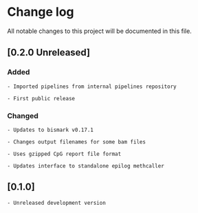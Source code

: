 # Change log
All notable changes to this project will be documented in this file.

## [0.2.0 Unreleased]

### Added

	- Imported pipelines from internal pipelines repository

	- First public release

### Changed

	- Updates to bismark v0.17.1

	- Changes output filenames for some bam files

	- Uses gzipped CpG report file format

	- Updates interface to standalone epilog methcaller

## [0.1.0]

	- Unreleased development version